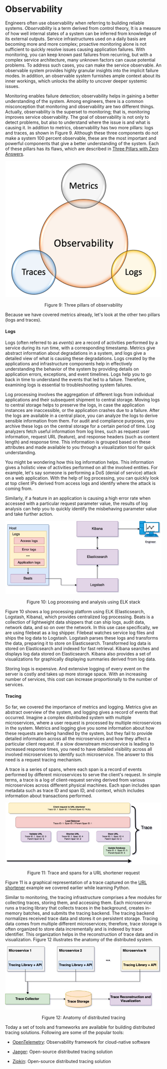 ##

# Observability

Engineers often use observability when referring to building reliable
systems. *Observability* is a term derived from control theory, It is a
measure of how well internal states of a system can be inferred from
knowledge of its external outputs. Service infrastructures used on a
daily basis are becoming more and more complex; proactive monitoring
alone is not sufficient to quickly resolve issues causing application
failures. With monitoring, you can keep known past failures from
recurring, but with a complex service architecture, many unknown factors
can cause potential problems. To address such cases, you can make the
service observable. An observable system provides highly granular
insights into the implicit failure modes. In addition, an observable
system furnishes ample context about its inner workings, which unlocks
the ability to uncover deeper systemic issues.

Monitoring enables failure detection; observability helps in gaining a
better understanding of the system. Among engineers, there is a common
misconception that monitoring and observability are two different
things. Actually, observability is the superset to monitoring; that is,
monitoring improves service observability. The goal of observability is
not only to detect problems, but also to understand where the issue is
and what is causing it. In addition to metrics, observability has two
more pillars: logs and traces, as shown in Figure 9. Although these
three components do not make a system 100 percent observable, these are
the most important and powerful components that give a better
understanding of the system. Each of these pillars has its flaws, which
are described in [Three Pillars with Zero
Answers](https://medium.com/lightstephq/three-pillars-with-zero-answers-2a98b36358b8).

![Three pillars of observability](images/image7.png) <p align="center"> Figure 9: 
Three pillars of observability </p>

Because we have covered metrics already, let's look at the other two
pillars (logs and traces).

#### Logs 

Logs (often referred to as *events*) are a record of activities
performed by a service during its run time, with a corresponding
timestamp. Metrics give abstract information about degradations in a
system, and logs give a detailed view of what is causing these
degradations. Logs created by the applications and infrastructure
components help in effectively understanding the behavior of the system
by providing details on application errors, exceptions, and event
timelines. Logs help you to go back in time to understand the events
that led to a failure. Therefore, examining logs is essential to
troubleshooting system failures.

Log processing involves the aggregation of different logs from
individual applications and their subsequent shipment to central
storage. Moving logs to central storage helps to preserve the logs, in
case the application instances are inaccessible, or the application
crashes due to a failure. After the logs are available in a central
place, you can analyze the logs to derive sensible information from
them. For audit and compliance purposes, you archive these logs on the
central storage for a certain period of time. Log analyzers fetch useful
information from log lines, such as request user information, request
URL (feature), and response headers (such as content length) and
response time. This information is grouped based on these attributes and
made available to you through a visualization tool for quick
understanding.

You might be wondering how this log information helps. This information
gives a holistic view of activities performed on all the involved
entities. For example, let's say someone is performing a DoS (denial of
service) attack on a web application. With the help of log processing,
you can quickly look at top client IPs derived from access logs and
identify where the attack is coming from.

Similarly, if a feature in an application is causing a high error rate
when accessed with a particular request parameter value, the results of
log analysis can help you to quickly identify the misbehaving parameter
value and take further action.

![Log processing and analysis using ELK stack](images/image4.jpg) 
<p align="center"> Figure 10: Log processing and analysis using ELK stack </p>

Figure 10 shows a log processing platform using ELK (Elasticsearch,
Logstash, Kibana), which provides centralized log processing. Beats is a
collection of lightweight data shippers that can ship logs, audit data,
network data, and so on over the network. In this use case specifically,
we are using filebeat as a log shipper. Filebeat watches service log
files and ships the log data to Logstash. Logstash parses these logs and
transforms the data, preparing it to store on Elasticsearch. Transformed
log data is stored on Elasticsearch and indexed for fast retrieval.
Kibana searches and displays log data stored on Elasticsearch. Kibana
also provides a set of visualizations for graphically displaying
summaries derived from log data.

Storing logs is expensive. And extensive logging of every event on the
server is costly and takes up more storage space. With an increasing
number of services, this cost can increase proportionally to the number
of services.

#### Tracing

So far, we covered the importance of metrics and logging. Metrics give
an abstract overview of the system, and logging gives a record of events
that occurred. Imagine a complex distributed system with multiple
microservices, where a user request is processed by multiple
microservices in the system. Metrics and logging give you some
information about how these requests are being handled by the system,
but they fail to provide detailed information across all the
microservices and how they affect a particular client request. If a slow
downstream microservice is leading to increased response times, you need
to have detailed visibility across all involved microservices to
identify such microservice. The answer to this need is a request tracing
mechanism.

A trace is a series of spans, where each span is a record of events
performed by different microservices to serve the client's request. In
simple terms, a trace is a log of client-request serving derived from
various microservices across different physical machines. Each span
includes span metadata such as trace ID and span ID, and context, which
includes information about transactions performed.

![Trace and spans for a URL shortener request](images/image3.jpg) 
<p align="center"> Figure 11: Trace and spans for a URL shortener request </p>

Figure 11 is a graphical representation of a trace captured on the [URL
shortener](https://linkedin.github.io/school-of-sre/python_web/url-shorten-app/)
example we covered earlier while learning Python.

Similar to monitoring, the tracing infrastructure comprises a few
modules for collecting traces, storing them, and accessing them. Each
microservice runs a tracing library that collects traces in the
background, creates in-memory batches, and submits the tracing backend.
The tracing backend normalizes received trace data and stores it on
persistent storage. Tracing data comes from multiple different
microservices; therefore, trace storage is often organized to store data
incrementally and is indexed by trace identifier. This organization
helps in the reconstruction of trace data and in visualization. Figure
12 illustrates the anatomy of the distributed system.

![Anatomy of distributed tracing](images/image5.jpg)
<p align="center"> Figure 12: Anatomy of distributed tracing </p>

Today a set of tools and frameworks are available for building
distributed tracing solutions. Following are some of the popular tools:

-   [OpenTelemetry](https://opentelemetry.io/): Observability
     framework for cloud-native software

-   [Jaeger](https://www.jaegertracing.io/): Open-source
     distributed tracing solution

-   [Zipkin](https://zipkin.io/): Open-source distributed tracing
     solution
